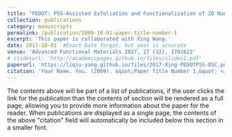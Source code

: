 ```yaml
---
title: "PEDOT: PSS-Assisted Exfoliation and Functionalization of 2D Nanosheets for High-Performance Organic Solar Cells."
collection: publications
category: manuscripts
permalink: /publication/2009-10-01-paper-title-number-1
excerpt: 'This paper is collaborated with Xing Wang.'
date: 2017-10-01  #Exact Date forgot, but year is accurate
venue: 'Advanced Functional Materials 2017, 27 (32), 1701622'
# slidesurl: 'http://academicpages.github.io/files/slides1.pdf'
paperurl: 'https://liqiu-yang.github.io/files/2017-Xing-PEDOTPSS-OSC.pdf'
citation: 'Your Name, You. (2009). &quot;Paper Title Number 1.&quot; <i>Journal 1</i>. 1(1).'
---
```


The contents above will be part of a list of publications, if the user clicks the link for the publication than the contents of section will be rendered as a full page, allowing you to provide more information about the paper for the reader. When publications are displayed as a single page, the contents of the above "citation" field will automatically be included below this section in a smaller font.
